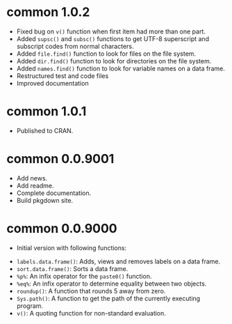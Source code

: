 # common 1.0.2

* Fixed bug on `v()` function when first item had more than one part.
* Added `supsc()` and `subsc()` functions to get UTF-8 superscript and subscript
codes from normal characters.
* Added `file.find()` function to look for files on the file system.
* Added `dir.find()` function to look for directories on the file system.
* Added `names.find()` function to look for variable names on a data frame.
* Restructured test and code files
* Improved documentation

# common 1.0.1

* Published to CRAN.

# common 0.0.9001

* Add news.
* Add readme.
* Complete documentation.
* Build pkgdown site.

# common 0.0.9000

* Initial version with following functions: 
- `labels.data.frame()`: Adds, views and removes labels on a data frame.
- `sort.data.frame()`: Sorts a data frame.
- `%p%`: An infix operator for the `paste0()` function.
- `%eq%`: An infix operator to determine equality between two objects.
- `roundup()`: A function that rounds 5 away from zero.
- `Sys.path()`: A function to get the path of the currently executing program.
- `v()`: A quoting function for non-standard evaluation.
